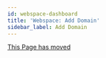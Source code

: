 ```yaml
---
id: webspace-dashboard
title: 'Webspace: Add Domain'
sidebar_label: Add Domain
---
```



[This Page has moved](webspace-adddomain.md)
